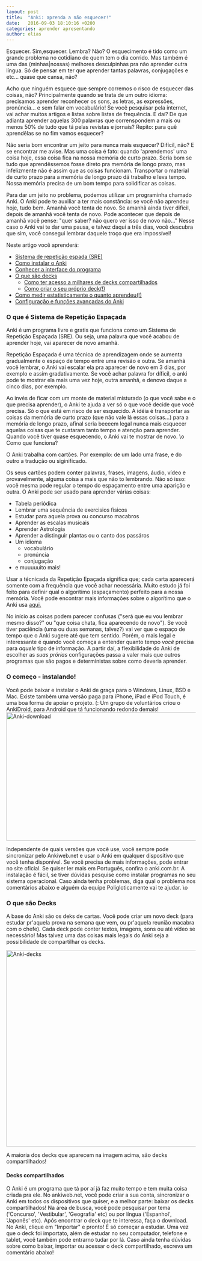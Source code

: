 ```yaml
---
layout: post
title:  "Anki: aprenda a não esquecer!"
date:   2016-09-03 18:10:16 +0200
categories: aprender apresentando
author: elias
---
```



Esquecer. Sim,esquecer. Lembra? Não? O esquecimento é tido como um grande problema no cotidiano de quem 
tem o dia corrido. Mas também é uma das (minhas|nossas) melhores desculpinhas pra não aprender outra língua.
Só de pensar em ter que aprender tantas palavras, conjugações e etc... quase que cansa, não?

Acho que ninguém esquece que sempre corremos o risco de esquecer das coisas, não?
Principalmente quando se trata de um outro idioma: precisamos aprender reconhecer os sons, as letras, 
as expressões, pronúncia... e sem falar em vocabulário! Se você pesquisar pela internet, vai achar muitos 
artigos e listas sobre listas de frequência. 
E daí? De que adianta aprender aquelas 300 palavras que correnspondem a  mais ou menos 50% de tudo que tá 
pelas revistas e jornais?
Repito: para quê aprendêlas se no fim vamos esquecer?

Não seria bom encontrar um jeito para nunca mais esquecer? Difícil, não? E se encontrar me avise.
Mas uma coisa é fato: quando 'aprendemos' uma coisa hoje, essa coisa fica na nossa
memória de curto prazo. Seria bom se tudo que aprendêssemos fosse direto pra memória de longo prazo,
mas infelizmente não é assim que as coisas funcionam.
Transportar o material de curto prazo para a memória de longo prazo dá trabalho e leva tempo.
Nossa memória precisa de um bom tempo para solidificar as coisas.

Para dar um jeito no problema, podemos utilizar um programinha chamado Anki.
O Anki pode te auxiliar a ter mais constância: se você não aprendeu hoje, tudo bem. Amanhã você tenta
de novo. Se amanhã ainda tiver difícil, depois de amanhã você tenta de novo. Pode acontecer que
depois de amanhã você pense: "quer saber? não quero ver isso de novo não..."
Nesse caso o Anki vai te dar uma pausa, e talvez daqui a três dias, você descubra que sim, você consegui
lembrar daquele troço que era impossível!

Neste artigo você aprenderá:

* <a href="#sre">Sistema de repetição espada (SRE)</a>
* <a href="#instalar">Como instalar o Anki</a>
* <a href="#sre">Conhecer a interface do programa</a>
* <a href="#decks">O que são decks</a>
	* <a href="#deckscompartilhados">Como ter acesso a milhares de decks compartilhados</a>
	* <a href="#sre">Como criar o seu próprio deck(!)</a>
* <a href="#sre">Como medir estatisticamente o quanto aprendeu(!)</a>
* <a href="#sre">Configuração e funções avançadas do Anki</a>

<h3 id="sre">O que é Sistema de Repetição Espaçada</h3>

Anki é um programa livre e gratis que funciona como um Sistema de Repetição Espaçada (SRE). Ou seja, 
uma palavra que você acabou de aprender hoje, vai aparecer de novo amanhã.

Repetição Espaçada é uma técnica de aprendizagem onde se aumenta gradualmente o espaço de tempo entre uma revisão e outra. 
Se amanhã você lembrar, o Anki vai escalar ela pra aparecer de novo em 3 dias, por exemplo e 
assim gradativamente. Se você achar palavra for díficil, o anki pode te mostrar ela mais uma vez hoje, outra amanhã, 
e denovo daque a cinco dias, por exemplo.

Ao invés de ficar com um monte de material misturado (o que você sabe e o que precisa aprender), 
o Anki te ajuda a ver só o que você decide que você precisa. Só o que está em risco de ser esquecido. A idéia 
é transportar as coisas da memória de curto prazo (que não vale lá essas coisas...) para a memória de longo 
prazo, afinal seria beeeem legal nunca mais esquecer aquelas coisas que te custaram tanto tempo e atenção para 
aprender. 
Quando você tiver quase esquecendo, o Anki vai te mostrar de novo. \o
Como que funciona?

O Anki trabalha com cartões. Por exemplo: de um lado uma frase, e do outro a tradução ou siginificado.

Os seus cartões podem conter palavras, frases, imagens, áudio, vídeo e provavelmente, alguma coisa a mais que não to lembrando. Não só isso: você mesma pode regular o tempo do espaçamento entre uma aparição e outra. O Anki pode ser usado para aprender várias coisas:

*  Tabela periódica
*  Lembrar uma sequência de exercisios físicos
*  Estudar para aquela prova ou concurso macabros
*  Aprender as escalas musicais
*  Aprender Astrologia
*  Aprender a distinguir plantas ou o canto dos passáros
*  Um idioma
	*  vocabulário
	*  pronúncia
	*  conjugação
*  e muuuuuito mais!

Usar a técnicada da Repetição Epaçada significa que; cada carta aparecerá somente com a frequência que você achar
necessária.
Muito estudo já foi feito para definir qual o algorítimo (espaçamento) perfeito para a nossa memória. Você pode
encontrar mais informações sobre o algorítimo que o Anki usa [aqui.](http://ankisrs.net/docs/manual.html#what-algorithm)

No início as coisas podem parecer confusas ("será que eu vou lembrar mesmo disso?" ou "que coisa chata, fica
aparecendo de novo"). Se você tiver paciência (uma ou duas semanas, talvez?) vai ver que o espaço de tempo que
o Anki sugere até que tem sentido.
Porém, o mais legal e interessante é quando você começa a entender quanto tempo *você* precisa para *aquele*
tipo de informação.
A partir daí, a flexibilidade do Anki de escolher as *suas prórias* configurações passa a valer mais que
outros programas que são pagos e deterministas sobre como deveria aprender.

<h3 id="instalar"> O começo - instalando!</h3>

Você pode baixar e instalar o Anki de graça para o Windows, Linux, BSD e Mac. Existe também uma versão paga para iPhone, iPad 
e iPod Touch, é uma boa forma de apoiar o projeto. (:
Um grupo de voluntários criou o AnkiDroid, para Android que tá funcionando redondo demais!
<a data-flickr-embed="true"  href="https://www.flickr.com/photos/143494866@N06/29295364310/in/datetaken/" title="Anki-download"><img src="https://c7.staticflickr.com/9/8108/29295364310_5fd2b44b74_z.jpg" width="640" height="341" alt="Anki-download"></a><script async src="//embedr.flickr.com/assets/client-code.js" charset="utf-8"></script>

Independente de quais versões que você use, você sempre pode sincronizar pelo Ankiweb.net e usar o Anki em qualquer
dispositivo que você tenha disponível. 
Se você precisa de mais informações, pode entrar no site oficial. Se quiser ler mais em Português, confira o anki.com.br.
A instalação é fácil, se tiver dúvidas pesquise como instalar programas no seu sistema operacional. Caso ainda 
tenha problemas, diga qual o problema nos comentários abaixo e alguém da equipe Poligloticamente vai te ajudar. \o

<h3 id="decks">O que são Decks</h3>

A base do Anki são os deks de cartas. Você pode criar um novo deck (para estudar pr'aquela prova na semana que vem, ou pr'aquela
reunião macabra com o chefe). Cada deck pode conter textos, imagens, sons ou até vídeo se necessário!
Mas talvez uma das coisas mais legais do Anki seja a possibilidade de compartilhar os decks.

<a data-flickr-embed="true"  href="https://www.flickr.com/photos/143494866@N06/29587518635/in/dateposted-public/" title="Anki-decks"><img src="https://c4.staticflickr.com/9/8706/29587518635_688558f6ef_z.jpg" width="640" height="522" alt="Anki-decks"></a><script async src="//embedr.flickr.com/assets/client-code.js" charset="utf-8"></script>

A maioria dos decks que aparecem na imagem acima, são decks compartilhados!

<h4 id="deckscompartilhados"><a hred="https://ankiweb.net/shared/decks/">Decks compartilhados</a></h4>
O Anki é um programa que tá por aí já faz muito tempo e tem muita coisa criada pra ele.
No ankiweb.net, você pode criar a sua conta, sincronizar o Anki em todos os dispositivos que quiser, e a melhor parte: baixar os decks compartilhados!
Na área de busca, você pode pesquisar por tema ('Concurso', 'Vestibular', 'Geografia' etc) ou por língua ('Espanhol', 'Japonês' etc).
Após encontrar o deck que te interessa, faça o download. No Anki, clique em "Importar" e pronto! É só começar a estudar.
Uma vez que o deck foi importato, além de estudar no seu computador, telefone e tablet, você também pode entrarno
tudar por lá.
Caso ainda tenha dúvidas sobre como baixar, importar ou acessar o deck compartilhado, escreva um comentário abaixo!
